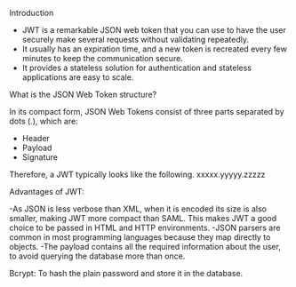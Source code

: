 Introduction

- JWT is a remarkable JSON web token that you can use to have the user securely make several requests without validating repeatedly. 
- It usually has an expiration time, and a new token is recreated every few minutes to keep the communication secure.
- It provides a stateless solution for authentication and stateless applications are easy to scale.

What is the JSON Web Token structure?

In its compact form, JSON Web Tokens consist of three parts separated by dots (.), which are:
- Header
- Payload
- Signature

Therefore, a JWT typically looks like the following.
xxxxx.yyyyy.zzzzz

Advantages of JWT:

-As JSON is less verbose than XML, when it is encoded its size is also smaller, making JWT more compact than SAML. This makes JWT a good choice to be passed in HTML and HTTP environments.
-JSON parsers are common in most programming languages because they map directly to objects.
-The payload contains all the required information about the user, to avoid querying the database more than once.

Bcrypt: To hash the plain password and store it in the database.